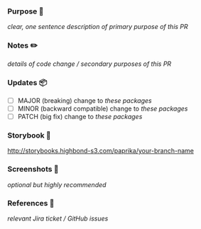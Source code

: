### Purpose 🚀
_clear, one sentence description of primary purpose of this PR_

### Notes ✏️
_details of code change / secondary purposes of this PR_

### Updates 📦
- [ ] MAJOR (breaking) change to _these packages_
- [ ] MINOR (backward compatible) change to _these packages_ 
- [ ] PATCH (big fix) change to _these packages_

### Storybook 📕
http://storybooks.highbond-s3.com/paprika/your-branch-name

### Screenshots 📸
_optional but highly recommended_

### References 🔗
_relevant Jira ticket / GitHub issues_


<!--
### Resources 🔖

Paprika README —
https://github.com/acl-services/paprika/blob/master/README.md

Contributing Guidelines —
https://github.com/acl-services/paprika/wiki/Contributing-Guidelines

Conventional Commits —
https://www.conventionalcommits.org/

Ask for help —
https://github.com/acl-services/paprika/issues/new?template=help_wanted.md

-->
